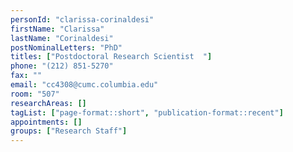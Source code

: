```yaml
---
personId: "clarissa-corinaldesi"
firstName: "Clarissa"
lastName: "Corinaldesi"
postNominalLetters: "PhD"
titles: ["Postdoctoral Research Scientist  "]
phone: "(212) 851-5270"
fax: ""
email: "cc4308@cumc.columbia.edu"
room: "507"
researchAreas: []
tagList: ["page-format::short", "publication-format::recent"]
appointments: []
groups: ["Research Staff"]
---
```

